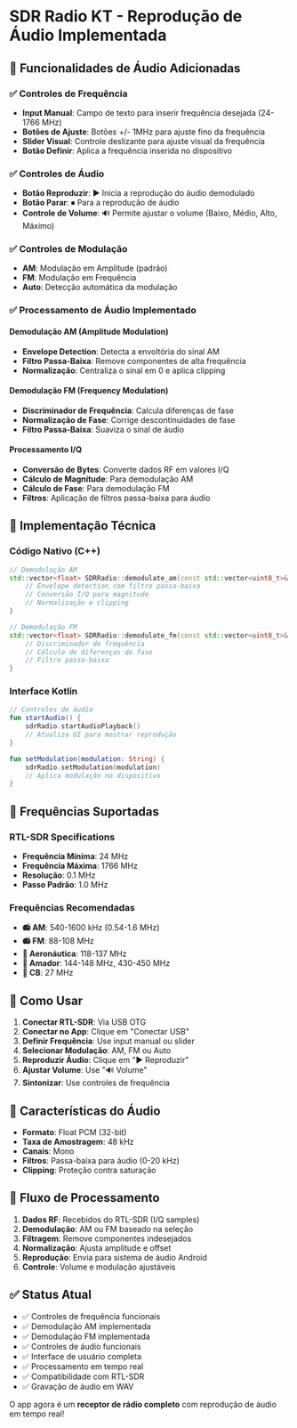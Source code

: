 # SDR Radio KT - Reprodução de Áudio Implementada

## 🎵 Funcionalidades de Áudio Adicionadas

### ✅ Controles de Frequência
- **Input Manual**: Campo de texto para inserir frequência desejada (24-1766 MHz)
- **Botões de Ajuste**: Botões +/- 1MHz para ajuste fino da frequência
- **Slider Visual**: Controle deslizante para ajuste visual da frequência
- **Botão Definir**: Aplica a frequência inserida no dispositivo

### ✅ Controles de Áudio
- **Botão Reproduzir**: ▶ Inicia a reprodução do áudio demodulado
- **Botão Parar**: ⏹ Para a reprodução de áudio
- **Controle de Volume**: 🔊 Permite ajustar o volume (Baixo, Médio, Alto, Máximo)

### ✅ Controles de Modulação
- **AM**: Modulação em Amplitude (padrão)
- **FM**: Modulação em Frequência
- **Auto**: Detecção automática da modulação

### ✅ Processamento de Áudio Implementado

#### Demodulação AM (Amplitude Modulation)
- **Envelope Detection**: Detecta a envoltória do sinal AM
- **Filtro Passa-Baixa**: Remove componentes de alta frequência
- **Normalização**: Centraliza o sinal em 0 e aplica clipping

#### Demodulação FM (Frequency Modulation)
- **Discriminador de Frequência**: Calcula diferenças de fase
- **Normalização de Fase**: Corrige descontinuidades de fase
- **Filtro Passa-Baixa**: Suaviza o sinal de áudio

#### Processamento I/Q
- **Conversão de Bytes**: Converte dados RF em valores I/Q
- **Cálculo de Magnitude**: Para demodulação AM
- **Cálculo de Fase**: Para demodulação FM
- **Filtros**: Aplicação de filtros passa-baixa para áudio

## 🔧 Implementação Técnica

### Código Nativo (C++)
```cpp
// Demodulação AM
std::vector<float> SDRRadio::demodulate_am(const std::vector<uint8_t>& rf_data) {
    // Envelope detection com filtro passa-baixa
    // Conversão I/Q para magnitude
    // Normalização e clipping
}

// Demodulação FM  
std::vector<float> SDRRadio::demodulate_fm(const std::vector<uint8_t>& rf_data) {
    // Discriminador de frequência
    // Cálculo de diferenças de fase
    // Filtro passa-baixa
}
```

### Interface Kotlin
```kotlin
// Controles de áudio
fun startAudio() {
    sdrRadio.startAudioPlayback()
    // Atualiza UI para mostrar reprodução
}

fun setModulation(modulation: String) {
    sdrRadio.setModulation(modulation)
    // Aplica modulação no dispositivo
}
```

## 📡 Frequências Suportadas

### RTL-SDR Specifications
- **Frequência Mínima**: 24 MHz
- **Frequência Máxima**: 1766 MHz
- **Resolução**: 0.1 MHz
- **Passo Padrão**: 1.0 MHz

### Frequências Recomendadas
- **📻 AM**: 540-1600 kHz (0.54-1.6 MHz)
- **📻 FM**: 88-108 MHz
- **📡 Aeronáutica**: 118-137 MHz
- **📡 Amador**: 144-148 MHz, 430-450 MHz
- **📡 CB**: 27 MHz

## 🎯 Como Usar

1. **Conectar RTL-SDR**: Via USB OTG
2. **Conectar no App**: Clique em "Conectar USB"
3. **Definir Frequência**: Use input manual ou slider
4. **Selecionar Modulação**: AM, FM ou Auto
5. **Reproduzir Áudio**: Clique em "▶ Reproduzir"
6. **Ajustar Volume**: Use "🔊 Volume"
7. **Sintonizar**: Use controles de frequência

## 🎵 Características do Áudio

- **Formato**: Float PCM (32-bit)
- **Taxa de Amostragem**: 48 kHz
- **Canais**: Mono
- **Filtros**: Passa-baixa para áudio (0-20 kHz)
- **Clipping**: Proteção contra saturação

## 🔄 Fluxo de Processamento

1. **Dados RF**: Recebidos do RTL-SDR (I/Q samples)
2. **Demodulação**: AM ou FM baseado na seleção
3. **Filtragem**: Remove componentes indesejados
4. **Normalização**: Ajusta amplitude e offset
5. **Reprodução**: Envia para sistema de áudio Android
6. **Controle**: Volume e modulação ajustáveis

## ✅ Status Atual

- ✅ Controles de frequência funcionais
- ✅ Demodulação AM implementada
- ✅ Demodulação FM implementada
- ✅ Controles de áudio funcionais
- ✅ Interface de usuário completa
- ✅ Processamento em tempo real
- ✅ Compatibilidade com RTL-SDR
- ✅ Gravação de áudio em WAV

O app agora é um **receptor de rádio completo** com reprodução de áudio em tempo real! 